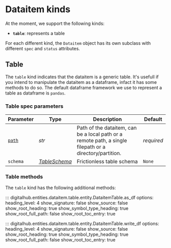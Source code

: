 # Dataitem kinds

At the moment, we support the following kinds:

- **`table`**: represents a table

For each different kind, the `Dataitem` object has its own subclass with different `spec` and `status` attributes.

## Table

The `table` kind indicates that the dataitem is a generic table. It's usefull if you intend to manipulate the dataitem as a dataframe, infact it has some methods to do so. The default dataframe framework we use to represent a table as dataframe is `pandas`.

### Table spec parameters

| Parameter | Type | Description | Default |
| --- | --- | --- | --- |
| [`path`](../../configuration/paths/overview.md#entity-paths) | *str* | Path of the dataitem, can be a local path or a remote path, a single filepath or a directory/partition. | *required* |
| `schema` | [*TableSchema*](https://specs.frictionlessdata.io/table-schema/) | Frictionless table schema | `None` |

### Table methods

The `table` kind has the following additional methods:

::: digitalhub.entities.dataitem.table.entity.DataitemTable.as_df
    options:
        heading_level: 4
        show_signature: false
        show_source: false
        show_root_heading: true
        show_symbol_type_heading: true
        show_root_full_path: false
        show_root_toc_entry: true

::: digitalhub.entities.dataitem.table.entity.DataitemTable.write_df
    options:
        heading_level: 4
        show_signature: false
        show_source: false
        show_root_heading: true
        show_symbol_type_heading: true
        show_root_full_path: false
        show_root_toc_entry: true
